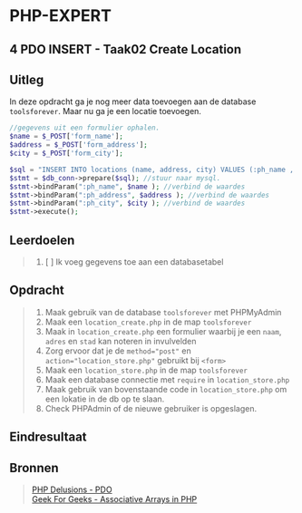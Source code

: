 # PHP-EXPERT

## 4 PDO INSERT - Taak02 Create Location

## Uitleg

In deze opdracht ga je nog meer data toevoegen aan de database `toolsforever`. Maar nu ga je een locatie toevoegen.

```php
//gegevens uit een formulier ophalen.
$name = $_POST['form_name'];
$address = $_POST['form_address'];
$city = $_POST['form_city'];

$sql = "INSERT INTO locations (name, address, city) VALUES (:ph_name , :ph_address, :ph_city)" ;//sql query  met PLACEHOLDERS
$stmt = $db_conn->prepare($sql); //stuur naar mysql.
$stmt->bindParam(":ph_name", $name ); //verbind de waardes
$stmt->bindParam(":ph_address", $address ); //verbind de waardes
$stmt->bindParam(":ph_city", $city ); //verbind de waardes
$stmt->execute();
```

## Leerdoelen

> 1. [ ] Ik voeg gegevens toe aan een databasetabel

## Opdracht

> 1. Maak gebruik van de database `toolsforever` met PHPMyAdmin
> 2. Maak een `location_create.php` in de map `toolsforever`
> 3. Maak in `location_create.php` een formulier waarbij je een `naam`, `adres` en `stad` kan noteren in invulvelden
> 4. Zorg ervoor dat je de `method="post"` en `action="location_store.php"` gebruikt bij `<form>`
> 5. Maak een `location_store.php` in de map `toolsforever`
> 6. Maak een database connectie met `require` in `location_store.php`
> 7. Maak gebruik van bovenstaande code in `location_store.php` om een lokatie in de db op te slaan.
> 8. Check PHPAdmin of de nieuwe gebruiker is opgeslagen.

## Eindresultaat

## Bronnen

> [PHP Delusions - PDO](https://phpdelusions.net/pdo)  
> [Geek For Geeks - Associative Arrays in PHP](https://www.geeksforgeeks.org/associative-arrays-in-php/)  

